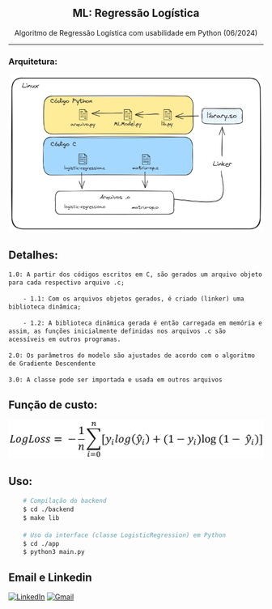 <h2 align="center"> ML: Regressão Logística </h2>
<p align="center"> Algoritmo de Regressão Logística com usabilidade em Python (06/2024)</p>

<hr>

### Arquitetura:
<p align="center">
    <img src="https://raw.githubusercontent.com/reidn3r/logistic-regression/main/assets/architecture.png" alt="Arquitetura do modelo">
</p>

## Detalhes:
    1.0: A partir dos códigos escritos em C, são gerados um arquivo objeto para cada respectivo arquivo .c;

        - 1.1: Com os arquivos objetos gerados, é criado (linker) uma biblioteca dinâmica;

        - 1.2: A biblioteca dinâmica gerada é então carregada em memória e assim, as funções inicialmente definidas nos arquivos .c são acessíveis em outros programas.

    2.0: Os parâmetros do modelo são ajustados de acordo com o algoritmo de Gradiente Descendente

    3.0: A classe pode ser importada e usada em outros arquivos 

## Função de custo:
<p align="center">
    <img src="https://raw.githubusercontent.com/reidn3r/logistic-regression/main/assets/LogLoss.png" alt="Função de custo">
</p>

## Uso:
```bash
    # Compilação do backend
    $ cd ./backend
    $ make lib

    # Uso da interface (classe LogisticRegression) em Python
    $ cd ./app
    $ python3 main.py
```

## Email e Linkedin
<p align="center">

[![LinkedIn](https://img.shields.io/badge/linkedin-%230077B5.svg?style=for-the-badge&logo=linkedin&logoColor=white)](https://linkedin.com/in/reidner-adnan-b19377210) 	[![Gmail](https://img.shields.io/badge/Gmail-D14836?style=for-the-badge&logo=gmail&logoColor=white)](mailto:rdn.adn00@gmail.com)

</p>


